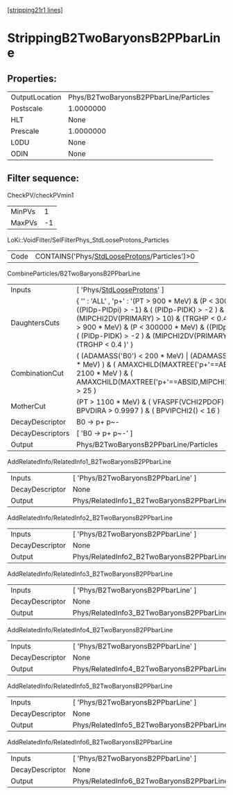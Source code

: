 [[stripping21r1 lines]](./stripping21r1-index)

# StrippingB2TwoBaryonsB2PPbarLine

## Properties:

|                |                                        |
|----------------|----------------------------------------|
| OutputLocation | Phys/B2TwoBaryonsB2PPbarLine/Particles |
| Postscale      | 1.0000000                              |
| HLT            | None                                   |
| Prescale       | 1.0000000                              |
| L0DU           | None                                   |
| ODIN           | None                                   |

## Filter sequence:

CheckPV/checkPVmin1

|        |     |
|--------|-----|
| MinPVs | 1   |
| MaxPVs | -1  |

LoKi::VoidFilter/SelFilterPhys_StdLooseProtons_Particles

|      |                                                                                                  |
|------|--------------------------------------------------------------------------------------------------|
| Code | CONTAINS('Phys/[StdLooseProtons](./stripping21r1-commonparticles-stdlooseprotons)/Particles')\>0 |

CombineParticles/B2TwoBaryonsB2PPbarLine

|                  |                                                                                                                                                                                                                                                                                                                       |
|------------------|-----------------------------------------------------------------------------------------------------------------------------------------------------------------------------------------------------------------------------------------------------------------------------------------------------------------------|
| Inputs           | [ 'Phys/[StdLooseProtons](./stripping21r1-commonparticles-stdlooseprotons)' ]                                                                                                                                                                                                                                       |
| DaughtersCuts    | { '' : 'ALL' , 'p+' : '(PT \> 900 \* MeV) & (P \< 300000 \* MeV) & ((PIDp-PIDpi) \> -1) & ( (PIDp-PIDK) \> -2 ) & (MIPCHI2DV(PRIMARY) \> 10) & (TRGHP \< 0.4 )' , 'p~-' : '(PT \> 900 \* MeV) & (P \< 300000 \* MeV) & ((PIDp-PIDpi) \> -1) & ( (PIDp-PIDK) \> -2 ) & (MIPCHI2DV(PRIMARY) \> 10) & (TRGHP \< 0.4 )' } |
| CombinationCut   | ( (ADAMASS('B0') \< 200 \* MeV) \| (ADAMASS('B_s0') \< 200 \* MeV) ) & ( AMAXCHILD(MAXTREE('p+'==ABSID,PT)) \> 2100 \* MeV ) & ( AMAXCHILD(MAXTREE('p+'==ABSID,MIPCHI2DV(PRIMARY))) \> 25 )                                                                                                                           |
| MotherCut        | (PT \> 1100 \* MeV) & ( VFASPF(VCHI2PDOF) \< 9 ) & ( BPVDIRA \> 0.9997 ) & ( BPVIPCHI2() \< 16 )                                                                                                                                                                                                                      |
| DecayDescriptor  | B0 -\> p+ p~-                                                                                                                                                                                                                                                                                                         |
| DecayDescriptors | [ 'B0 -\> p+ p~-' ]                                                                                                                                                                                                                                                                                                 |
| Output           | Phys/B2TwoBaryonsB2PPbarLine/Particles                                                                                                                                                                                                                                                                                |

AddRelatedInfo/RelatedInfo1_B2TwoBaryonsB2PPbarLine

|                 |                                                     |
|-----------------|-----------------------------------------------------|
| Inputs          | [ 'Phys/B2TwoBaryonsB2PPbarLine' ]                |
| DecayDescriptor | None                                                |
| Output          | Phys/RelatedInfo1_B2TwoBaryonsB2PPbarLine/Particles |

AddRelatedInfo/RelatedInfo2_B2TwoBaryonsB2PPbarLine

|                 |                                                     |
|-----------------|-----------------------------------------------------|
| Inputs          | [ 'Phys/B2TwoBaryonsB2PPbarLine' ]                |
| DecayDescriptor | None                                                |
| Output          | Phys/RelatedInfo2_B2TwoBaryonsB2PPbarLine/Particles |

AddRelatedInfo/RelatedInfo3_B2TwoBaryonsB2PPbarLine

|                 |                                                     |
|-----------------|-----------------------------------------------------|
| Inputs          | [ 'Phys/B2TwoBaryonsB2PPbarLine' ]                |
| DecayDescriptor | None                                                |
| Output          | Phys/RelatedInfo3_B2TwoBaryonsB2PPbarLine/Particles |

AddRelatedInfo/RelatedInfo4_B2TwoBaryonsB2PPbarLine

|                 |                                                     |
|-----------------|-----------------------------------------------------|
| Inputs          | [ 'Phys/B2TwoBaryonsB2PPbarLine' ]                |
| DecayDescriptor | None                                                |
| Output          | Phys/RelatedInfo4_B2TwoBaryonsB2PPbarLine/Particles |

AddRelatedInfo/RelatedInfo5_B2TwoBaryonsB2PPbarLine

|                 |                                                     |
|-----------------|-----------------------------------------------------|
| Inputs          | [ 'Phys/B2TwoBaryonsB2PPbarLine' ]                |
| DecayDescriptor | None                                                |
| Output          | Phys/RelatedInfo5_B2TwoBaryonsB2PPbarLine/Particles |

AddRelatedInfo/RelatedInfo6_B2TwoBaryonsB2PPbarLine

|                 |                                                     |
|-----------------|-----------------------------------------------------|
| Inputs          | [ 'Phys/B2TwoBaryonsB2PPbarLine' ]                |
| DecayDescriptor | None                                                |
| Output          | Phys/RelatedInfo6_B2TwoBaryonsB2PPbarLine/Particles |
